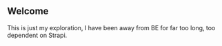 ## Welcome

This is just my exploration, I have been away from BE for far too long, too dependent on Strapi.
